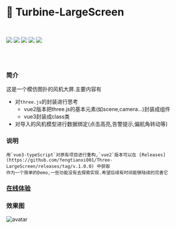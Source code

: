 # 🚀 Turbine-LargeScreen


​    
<div>
  <img src="https://img.shields.io/github/languages/top/fengtianxi001/turbine_large_screen">
  <img src="https://travis-ci.org/boennemann/badges.svg?branch=master">
  <img src="https://img.shields.io/github/issues/fengtianxi001/turbine_large_screen">
  <img src="https://img.shields.io/github/forks/fengtianxi001/turbine_large_screen">
  <img src="https://img.shields.io/github/stars/fengtianxi001/turbine_large_screen">
</div>

​    
​    
### 简介
这是一个模仿图扑的风机大屏.主要内容有

- 对`three.js`的封装进行思考
  - vue2版本把three.js的基本元素(如scene,camera...)封装成组件
  - vue3封装成class类
- 对导入的风机模型进行数据绑定(点击高亮,告警提示,偏航角转动等)



### 说明

	用`vue3-typeScript`对原有项目进行重构,`vue2`版本可以在 [Releases] (https://github.com/fengtianxi001/Three-LargeScreen/releases/tag/v.1.0.0) 中获取
	作为一个简单的Demo,一些功能没有去探索实现.希望后续有时间能够陆续的完善它

### [在线体验](http://112.124.22.244/turbine-large-screen/index.html)

### 效果图

![avatar](http://112.124.22.244/figure_bed/turbine_large_screen/01.png)




​    
​    
​    
